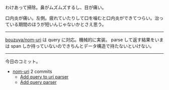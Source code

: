 わけあって掃除。鼻がムズムズするし、目が痛い。

口内炎が痛い。左側。疲れていたりして口を噛むと口内炎ができてつらい。治っている期間のほうが短いんじゃないかとさえ思う。

---

[bouzuya/nom-uri] は query に対応。機械的に実装。 parse して返す結果をいまは span しか持っていないのできちんとデータ構造で持たないといけない。

---

今日のコミット。

- [nom-uri](https://github.com/bouzuya/nom-uri) 2 commits
  - [Add query to uri parser](https://github.com/bouzuya/nom-uri/commit/0005ae92c63e30301a832e903df89f835c9d96a0)
  - [Add query parser](https://github.com/bouzuya/nom-uri/commit/d48a4affb7d876a1675c641a24227fef7280f04d)

[bouzuya/nom-uri]: https://github.com/bouzuya/nom-uri
